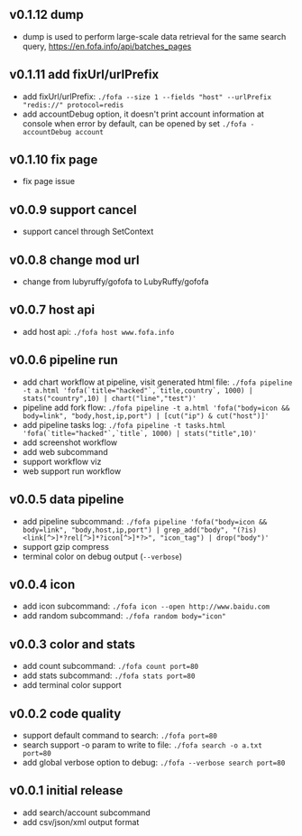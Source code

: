## v0.1.12 dump

-   dump is used to perform large-scale data retrieval for the same search query, https://en.fofa.info/api/batches_pages

## v0.1.11 add fixUrl/urlPrefix

-   add fixUrl/urlPrefix: ```./fofa --size 1 --fields "host" --urlPrefix "redis://" protocol=redis```
-   add accountDebug option, it doesn't print account information at console when error by default, can be opened by set ```./fofa -accountDebug account```

## v0.1.10 fix page

-   fix page issue

## v0.0.9 support cancel

-   support cancel through SetContext

## v0.0.8 change mod url

-   change from lubyruffy/gofofa to LubyRuffy/gofofa

## v0.0.7 host api

-   add host api: ```./fofa host www.fofa.info```

## v0.0.6 pipeline run

-   add chart workflow at pipeline, visit generated html file: ```./fofa pipeline -t a.html 'fofa(`title="hacked"`,`title,country`, 1000) | stats("country",10) | chart("line","test")'```
-   pipeline add fork flow: ```./fofa pipeline -t a.html 'fofa("body=icon && body=link", "body,host,ip,port") | [cut("ip") & cut("host")]'```
-   add pipeline tasks log: ```./fofa pipeline -t tasks.html 'fofa(`title="hacked"`,`title`, 1000) | stats("title",10)'```
-   add screenshot workflow
-   add web subcommand
-   support workflow viz
-   web support run workflow
  
## v0.0.5 data pipeline

-   add pipeline subcommand: ```./fofa pipeline 'fofa("body=icon && body=link", "body,host,ip,port") | grep_add("body", "(?is)<link[^>]*?rel[^>]*?icon[^>]*?>", "icon_tag") | drop("body")'```
-   support gzip compress
-   terminal color on debug output (```--verbose```)
  
## v0.0.4 icon

-   add icon subcommand: `./fofa icon --open http://www.baidu.com`
-   add random subcommand: `./fofa random body="icon"`

## v0.0.3 color and stats

-   add count subcommand: `./fofa count port=80`
-   add stats subcommand: `./fofa stats port=80`
-   add terminal color support
  
## v0.0.2 code quality

-   support default command to search: `./fofa port=80`
-   search support -o param to write to file: `./fofa search -o a.txt port=80`
-   add global verbose option to debug: `./fofa --verbose search port=80`

## v0.0.1 initial release

-   add search/account subcommand
-   add csv/json/xml output format
